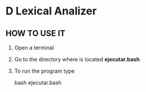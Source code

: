 # D Lexical Analizer

## HOW TO USE IT

1. Open a terminal
2. Go to the directory where is located **ejecutar.bash**
3. To run the program type

    bash ejecutar.bash
